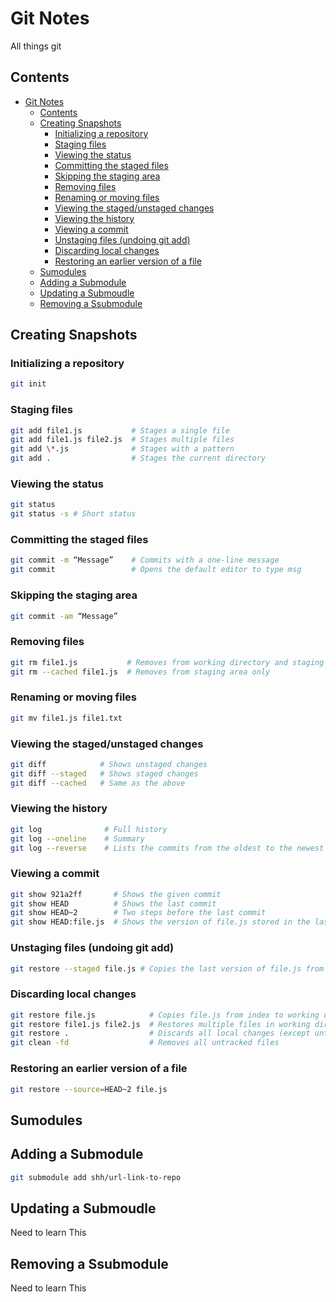 # Git Notes

All things git

## Contents

<!-- toc -->

- [Git Notes](#git-notes)
  - [Contents](#contents)
  - [Creating Snapshots](#creating-snapshots)
    - [Initializing a repository](#initializing-a-repository)
    - [Staging files](#staging-files)
    - [Viewing the status](#viewing-the-status)
    - [Committing the staged files](#committing-the-staged-files)
    - [Skipping the staging area](#skipping-the-staging-area)
    - [Removing files](#removing-files)
    - [Renaming or moving files](#renaming-or-moving-files)
    - [Viewing the staged/unstaged changes](#viewing-the-stagedunstaged-changes)
    - [Viewing the history](#viewing-the-history)
    - [Viewing a commit](#viewing-a-commit)
    - [Unstaging files (undoing git add)](#unstaging-files-undoing-git-add)
    - [Discarding local changes](#discarding-local-changes)
    - [Restoring an earlier version of a file](#restoring-an-earlier-version-of-a-file)
  - [Sumodules](#sumodules)
  - [Adding a Submodule](#adding-a-submodule)
  - [Updating a Submoudle](#updating-a-submoudle)
  - [Removing a Ssubmodule](#removing-a-ssubmodule)

<!-- tocstop -->

## Creating Snapshots

### Initializing a repository

```bash
git init
```

### Staging files

```bash
git add file1.js           # Stages a single file
git add file1.js file2.js  # Stages multiple files
git add \*.js              # Stages with a pattern
git add .                  # Stages the current directory
```

### Viewing the status

```bash
git status
git status -s # Short status
```

### Committing the staged files

```bash
git commit -m “Message”    # Commits with a one-line message
git commit                 # Opens the default editor to type msg
```

### Skipping the staging area

```bash
git commit -am “Message”
```

### Removing files

```bash
git rm file1.js           # Removes from working directory and staging area
git rm --cached file1.js  # Removes from staging area only
```

### Renaming or moving files

```bash
git mv file1.js file1.txt
```

### Viewing the staged/unstaged changes

```bash
git diff            # Shows unstaged changes
git diff --staged   # Shows staged changes
git diff --cached   # Same as the above
```

### Viewing the history

```bash
git log              # Full history
git log --oneline    # Summary
git log --reverse    # Lists the commits from the oldest to the newest
```

### Viewing a commit

```bash
git show 921a2ff       # Shows the given commit
git show HEAD          # Shows the last commit
git show HEAD~2        # Two steps before the last commit
git show HEAD:file.js  # Shows the version of file.js stored in the last commit
```

### Unstaging files (undoing git add)

```bash
git restore --staged file.js # Copies the last version of file.js from repo to index
```

### Discarding local changes

```bash
git restore file.js            # Copies file.js from index to working directory
git restore file1.js file2.js  # Restores multiple files in working directory
git restore .                  # Discards all local changes (except untracked files)
git clean -fd                  # Removes all untracked files
```

### Restoring an earlier version of a file

```bash
git restore --source=HEAD~2 file.js
```

## Sumodules

## Adding a Submodule

```bash
git submodule add shh/url-link-to-repo
```

## Updating a Submoudle

Need to learn This

## Removing a Ssubmodule

Need to learn This
